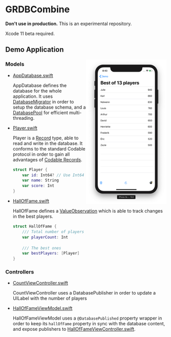 GRDBCombine
===========

**Don't use in production.** This is an experimental repository.

Xcode 11 beta required.


## Demo Application

<img align="right" src="https://github.com/groue/GRDBCombine/raw/master/Documentation/Demo/Screenshots/Demo1.png" width="50%">


### Models

- [AppDatabase.swift](Documentation/Demo/GRDBCombineDemo/Models/AppDatabase.swift)
    
    AppDatabase defines the database for the whole application. It uses [DatabaseMigrator](https://github.com/groue/GRDB.swift/blob/master/README.md#migrations) in order to setup the database schema, and a [DatabasePool](https://github.com/groue/GRDB.swift/blob/master/README.md#database-pools) for efficient multi-threading.

- [Player.swift](Documentation/Demo/GRDBCombineDemo/Models/Player.swift)
    
    Player is a [Record](https://github.com/groue/GRDB.swift/blob/master/README.md#records) type, able to read and write in the database. It conforms to the standard Codable protocol in order to gain all advantages of [Codable Records](https://github.com/groue/GRDB.swift/blob/master/README.md#codable-records).
    
    ```swift
    struct Player {
        var id: Int64? // Use Int64 for auto-incremented database ids
        var name: String
        var score: Int
    }
    ```


- [HallOfFame.swift](Documentation/Demo/GRDBCombineDemo/Models/HallOfFame.swift)
    
    HallOfFame defines a [ValueObservation](https://github.com/groue/GRDB.swift/blob/master/README.md#valueobservation) which is able to track changes in the best players.
    
    ```swift
    struct HallOfFame {
        /// Total number of players
        var playerCount: Int
        
        /// The best ones
        var bestPlayers: [Player]
    }
    ```

### Controllers

- [CountViewController.swift](Documentation/Demo/GRDBCombineDemo/Controllers/CountViewController.swift)
    
    CountViewController uses a DatabasePublisher in order to update a UILabel with the number of players

- [HallOfFameViewModel.swift](Documentation/Demo/GRDBCombineDemo/Controllers/HallOfFameViewModel.swift)
    
    HallOfFameViewModel uses a `@DatabasePublished` property wrapper in order to keep its `hallOfFame` property in sync with the database content, and expose publishers to [HallOfFameViewController.swift](Documentation/Demo/GRDBCombineDemo/Controllers/HallOfFameViewController.swift).
